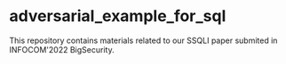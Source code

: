 # adversarial_example_for_sql
This repository contains materials related to our SSQLI paper submited in INFOCOM'2022 BigSecurity.
